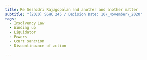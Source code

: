 ```yaml
---
title: Re Seshadri Rajagopalan and another and another matter
subtitle: "[2020] SGHC 245 / Decision Date: 10\_November\_2020"
tags:
  - Insolvency Law
  - Winding up
  - Liquidator
  - Powers
  - Court sanction
  - Discontinuance of action

---
```

